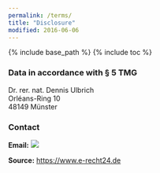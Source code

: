 ```yaml
---
permalink: /terms/
title: "Disclosure"
modified: 2016-06-06
---
```


{% include base_path %}
{% include toc %}

<h3>Data in accordance with &sect; 5 TMG</h3>
  <p>Dr. rer. nat. Dennis Ulbrich<br />
  Orl&eacute;ans-Ring 10<br />
  48149 M&uuml;nster</p>
  
  <h3>Contact</h3>
  <p><strong>Email:</strong> <img src='https://MailPNG.de?string=dennis.ulbrich(X)uni-meunster.de&size=5'></p>
  
  <p><strong>Source:</strong> <a href="https://www.e-recht24.de">https://www.e-recht24.de</a></p>
  </div>